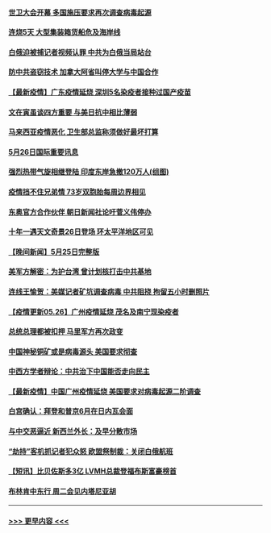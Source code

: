 #### [世卫大会开幕 多国施压要求再次调查病毒起源](../pages/prog202/a103128501.md?t=05270602) 
#### [连烧5天 大型集装箱货船危及海岸线](../pages/prog202/a103128522.md?t=05270602) 
#### [白俄迫被捕记者视频认罪 中共为白俄当局站台](../pages/prog202/a103128432.md?t=05270602) 
#### [防中共盗窃技术 加拿大阿省叫停大学与中国合作](../pages/prog202/a103128393.md?t=05270602) 
#### [【最新疫情】广东疫情延烧 深圳5名染疫者接种过国产疫苗](../pages/prog202/a103128376.md?t=05270602) 
#### [文在寅虽谈四方重要 与美日抗中相比薄弱](../pages/prog202/a103128366.md?t=05270602) 
#### [马来西亚疫情恶化 卫生部总监称须做好最坏打算](../pages/prog202/a103128253.md?t=05270602) 
#### [5月26日国际重要讯息](../pages/prog202/a103128166.md?t=05270602) 
#### [强烈热带气旋相继登陆 印度东岸急撤120万人(组图)](../pages/prog202/a103128111.md?t=05270602) 
#### [疫情挡不住兄弟情 73岁双胞胎每周边界相见](../pages/prog202/a103128039.md?t=05270602) 
#### [东奥官方合作伙伴 朝日新闻社论吁菅义伟停办](../pages/prog202/a103128046.md?t=05270602) 
#### [十年一遇天文奇景26日登场 环太平洋地区可见](../pages/prog202/a103127895.md?t=05270602) 
#### [【晚间新闻】5月25日完整版](../pages/prog202/a103127872.md?t=05270602) 
#### [美军方解密：为护台湾 曾计划核打击中共基地](../pages/prog202/a103127017.md?t=05270602) 
#### [连线王愉贺：美媒记者矿坑调查病毒 中共阻挠 拘留五小时删照片](../pages/prog202/a103127009.md?t=05270602) 
#### [【疫情更新05.26】广州疫情延烧 茂名及南宁现染疫者](../pages/prog202/a103114528.md?t=05270602) 
#### [总统总理都被扣押 马里军方再次政变](../pages/prog202/a103127732.md?t=05270602) 
#### [中国神秘铜矿或是病毒源头 美国要求彻查](../pages/prog202/a103127717.md?t=05270602) 
#### [中西方学者辩论：中共治下中国能否走向民主](../pages/prog202/a103127715.md?t=05270602) 
#### [【最新疫情】中国广州疫情延烧 美国要求对病毒起源二阶调查](../pages/prog202/a103127548.md?t=05270602) 
#### [白宫确认：拜登和普京6月在日内瓦会面](../pages/prog202/a103127683.md?t=05270602) 
#### [与中交恶逼近 新西兰外长：及早分散市场](../pages/prog202/a103127552.md?t=05270602) 
#### [“劫持”客机抓记者犯众怒 欧盟祭制裁：关闭白俄航班](../pages/prog202/a103127568.md?t=05270602) 
#### [【短讯】比贝佐斯多3亿 LVMH总裁登福布斯富豪榜首](../pages/prog202/a103127535.md?t=05270602) 
#### [布林肯中东行 周二会见内塔尼亚胡](../pages/prog202/a103127528.md?t=05270602) 

----
#### [ >>> 更早内容 <<< ](../indexes/prog202-earlier.md)
